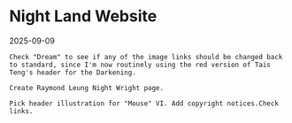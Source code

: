 # Night Land Website

2025-09-09

    Check "Dream" to see if any of the image links should be changed back to standard, since I'm now routinely using the red version of Tais Teng's header for the Darkening.

    Create Raymond Leung Night Wright page.

    Pick header illustration for "Mouse" VI. Add copyright notices.Check links.



